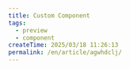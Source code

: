 ```yaml
---
title: Custom Component
tags:
  - preview
  - component
createTime: 2025/03/18 11:26:13
permalink: /en/article/agwhdclj/
---
```


<CustomComponent />
